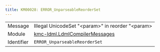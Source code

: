 ```yaml
---
title: KM00028: ERROR_UnparseableReorderSet
---
```


|            |           |
|------------|---------- |
| Message    | Illegal UnicodeSet "&lt;param&gt;" in reorder "&lt;param&gt; |
| Module     | [kmc-ldml.LdmlCompilerMessages](kmc-ldml.ldmlcompilermessages) |
| Identifier | `ERROR_UnparseableReorderSet` |


